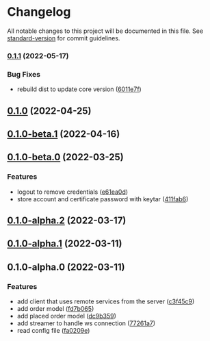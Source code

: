# Changelog

All notable changes to this project will be documented in this file. See [standard-version](https://github.com/conventional-changelog/standard-version) for commit guidelines.

### [0.1.1](https://github.com/fugle-dev/fugle-trade-node/compare/v0.1.0...v0.1.1) (2022-05-17)


### Bug Fixes

* rebuild dist to update core version ([6011e7f](https://github.com/fugle-dev/fugle-trade-node/commit/6011e7f9ed51726b4b0aab957b73bf7fc34991f0))

## [0.1.0](https://github.com/fugle-dev/fugle-trade-node/compare/v0.1.0-beta.1...v0.1.0) (2022-04-25)

## [0.1.0-beta.1](https://github.com/fugle-dev/fugle-trade-node/compare/v0.1.0-beta.0...v0.1.0-beta.1) (2022-04-16)

## [0.1.0-beta.0](https://github.com/fugle-dev/fugle-trade-node/compare/v0.1.0-alpha.2...v0.1.0-beta.0) (2022-03-25)


### Features

* logout to remove credentials ([e61ea0d](https://github.com/fugle-dev/fugle-trade-node/commit/e61ea0d66526b9f3cc0bc2dd188c81f5bc20ce03))
* store account and certificate password with keytar ([411fab6](https://github.com/fugle-dev/fugle-trade-node/commit/411fab65be33ad74ce52f4bf6f5d8fb4f76ea6af))

## [0.1.0-alpha.2](https://github.com/fugle-dev/fugle-trade-node/compare/v0.1.0-alpha.1...v0.1.0-alpha.2) (2022-03-17)

## [0.1.0-alpha.1](https://github.com/fugle-dev/fugle-trade-node/compare/v0.1.0-alpha.0...v0.1.0-alpha.1) (2022-03-11)

## 0.1.0-alpha.0 (2022-03-11)


### Features

* add client that uses remote services from the server ([c3f45c9](https://github.com/fugle-dev/fugle-trade-node/commit/c3f45c9dcada9b8e3251182fe1111827b859d92e))
* add order model ([fd7b065](https://github.com/fugle-dev/fugle-trade-node/commit/fd7b065f62e604b107d33f4afd3b759dd8c53991))
* add placed order model ([dc9b359](https://github.com/fugle-dev/fugle-trade-node/commit/dc9b3599a3eadce96ddbb15add313375e59596bf))
* add streamer to handle ws connection ([77261a7](https://github.com/fugle-dev/fugle-trade-node/commit/77261a794a439f37846aac2b1c2b6e4ccfe0eed0))
* read config file ([fa0209e](https://github.com/fugle-dev/fugle-trade-node/commit/fa0209e2d45e27bcf6e15c36edfb328dabbb3ebf))

